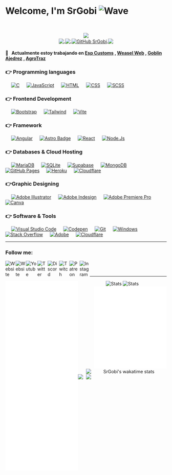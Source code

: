 # Welcome, I'm SrGobi <img src="https://mwcorvettes.com/wp-content/uploads/2019/03/savethewave-300x252.gif" width="46" height="39" alt="Wave">
<br>
<p align="center"> 
  <img align="center" src="https://i.imgur.com/PLLdAVH.png">
  <br />
  <a href="https://youtube.com/c/SrGobi">
    <img align="center" src="https://img.shields.io/youtube/channel/views/UC-ZByejytI9qMtYVMeD22hw?style=social">
  <a/>
  <a href="https://twitter.com/SrgobiY">
    <img align="center" src="https://img.shields.io/twitter/follow/srgobiy?style=social">
  <a/>
  <a href="https://github.com/SrGobi/">
    <img align="center" alt="GitHub SrGobi" src="https://img.shields.io/github/followers/SrGobi?label=follow&style=social">
  <a/>
  <a href="https://github.com/SrGobi/">
    <img align="center" src="https://komarev.com/ghpvc/?username=SrGobi&color=blue">
  <a/>
</p>

#### 💼 &nbsp; Actualmente estoy trabajando en [Esp Customs](https://espcustoms.xyz/) , [Weasel Web](https://weaselweb.es/) , [Goblin Ajedrez](https://goblinajedrez.com/) , [AgroTraz](https://landingagrotraz.weaselweb.es/)
### 👉 Programming languages

<p align="left"> 
  &emsp; 
  <a href="https://www.cprogramming.com/" target="_blank"><img alt="C" src="https://img.shields.io/badge/TypeScript-%232370ED.svg?style=plastic&logo=typescript&logoColor=white"></a>
  &emsp;
  <a href="https://developer.mozilla.org/en-US/docs/Web/JavaScript" target="_blank"> <img alt="JavaScript" src="https://img.shields.io/badge/JavaScript-%23F7DF1E.svg?style=plastic&logo=javascript&logoColor=black"></a>
  &emsp; 
  <a href="https://www.w3.org/html/" target="_blank"> <img alt="HTML" src="https://img.shields.io/badge/HTML5-%23E34F26.svg?style=plastic&logo=html5&logoColor=white"></a>   
  &emsp;
  <a href="https://www.w3schools.com/css/" target="_blank"><img alt="CSS" src="https://img.shields.io/badge/CSS-%231572B6.svg?style=plastic&logo=css3&logoColor=white"></a>
  &emsp;
  <a href="https://www.w3schools.com/sass/" target="_blank"><img alt="SCSS" src="https://img.shields.io/badge/Sass-CC6699?style=plastic&logo=sass&logoColor=white"></a> 
</p>

### 👉 Frontend Development

<p align="left">
  &emsp;
  <a href="https://getbootstrap.com" target="_blank"> <img alt="Bootstrap" src="https://img.shields.io/badge/Bootstrap-6c2cf0.svg?style=plastic&logo=bootstrap&logoColor=white"/></a>
  &emsp;
  <a href="https://tailwindui.com/" target="_blank"> <img alt="Tailwind" src="https://img.shields.io/badge/Tailwind_CSS-00a6f4.svg?style=plastic&logo=tailwind-css&logoColor=white"/></a>
  &emsp;
  <a href="https://vitejs.dev/" target="_blank"> <img alt="Vite" src="https://img.shields.io/badge/Vite-B73BFE.svg?style=plastic&logo=vite&logoColor=FFD62E"/></a>
</p>

### 👉 Framework

<p align="left">
  &emsp;
  <a href="https://www.angular.io/"><img alt="Angular" src="https://img.shields.io/badge/Angular-E90464?style=plastic&logo=angular&logoColor=white"></a>
  &emsp;
   <a href="https://astro.build"><img alt="Astro Badge" src="https://img.shields.io/badge/Astro-0C1222?style=plastic&logo=astro&logoColor=white"></a>
  &emsp;
  <a href="https://react.com"><img alt="React" src="https://img.shields.io/badge/React-20232A?style=plastic&logo=react&logoColor=61DAFB"></a>
  &emsp;
  <a href="https://nodejs.org"><img alt="Node.Js" src="https://img.shields.io/badge/Node.js-43853D?style=plastic&logo=node.js&logoColor=white"></a>
</p>
 
### 👉 Databases & Cloud Hosting

<p align="left">
  &emsp;
  <a href="https://mariadb.org/"><img alt="MariaDB" src="https://img.shields.io/badge/MariaDB-003545?style=plastic&logo=mariadb&logoColor=white"></a>
  &emsp;
  <a href="https://www.sqlite.org/"><img alt="SQLite" src="https://img.shields.io/badge/SQLite-07405E?style=plastic&logo=sqlite&logoColor=white"></a>
  &emsp;
  <a href="https://supabase.com/"><img alt="Supabase" src="https://shields.io/badge/supabase-black?style=plastic&logo=supabase"></a>
  &emsp;
  <a href="https://www.mysql.com/"><img alt="MongoDB" src="https://img.shields.io/badge/-MongoDB-13aa52?style=plastic&logo=mongodb&logoColor=white"></a>
  &emsp;
  <a href="https://www.github.com"><img alt="GitHub Pages" src="https://img.shields.io/badge/GitHub Pages-%23327FC7.svg?style=plastic&llogo=github&logoColor=white"></a>
  &emsp;
  <a href="https://www.heroku.com/"><img alt="Heroku" src="https://img.shields.io/badge/Heroku-%23430098.svg?style=plastic&logo=heroku&logoColor=white"></a>
  &emsp;
  <a href="#"><img alt="Cloudflare" src="https://img.shields.io/badge/Cloudflare R2-ff6633.svg?style=plastic&logo=cloudflare&logoColor=white"></a>
  &emsp;
</p>
 
### 👉Graphic Designing

<p align="left">
  &emsp;
   <a href="https://www.adobe.com/in/products/illustrator.html" target="_blank"> <img alt="Adobe Illustrator" src="https://img.shields.io/badge/Adobe Illustrator-%23FF9A00.svg?style=plastic&logo=adobeillustrator&logoColor=white"/></a> 
  &emsp;
  <a href="https://www.adobe.com/in/products/photoshop.html" target="_blank"> <img alt="Adobe Indesign" src="https://img.shields.io/badge/Adobe Photoshop-%2300f.svg?style=plastic&logo=adobephotoshop&logoColor=white"/></a> 
  &emsp;
  <a href="https://www.adobe.com/in/products/premiere.html" target="_blank"> <img alt="Adobe Premiere Pro" src="https://img.shields.io/badge/Adobe Premiere Pro-%23430098.svg?style=plastic&logo=adobepremierepro&logoColor=white"/></a>
  &emsp;
  <a href="#"><img alt="Canva" src="https://img.shields.io/badge/Canva-%2300C4CC.svg?style=plastic&logo=Canva&logoColor=white"/></a>
 </p>
 
 ### 👉 Software & Tools
 
<p>
  &emsp;
  <a href="#"><img alt="Visual Studio Code" src="https://img.shields.io/badge/Visual Studio Code-0078d7.svg?style=plastic&logo=vs-code&logoColor=white"></a>
  &emsp;
  <a href="#"><img alt="Codepen" src="https://img.shields.io/badge/Codepen-000000.svg?style=plastic&logo=codepen&logoColor=white"></a>
  &emsp;
  <a href="#"><img alt="Git" src="https://img.shields.io/badge/Git-%23F05033.svg?style=plastic&logo=git&logoColor=white"></a>
  &emsp;
  <a href="#"><img alt="Windows" src="https://img.shields.io/badge/Windows-0078d7?style=plastic&logo=windows&logoColor=white"></a>
  &emsp;
  <a href="#"><img alt="Stack Overflow" src="https://img.shields.io/badge/Stack Overflow-FE7A16?style=plastic&logo=stack-overflow&logoColor=white"></a>
  &emsp;
  <a href="#"><img alt="Adobe" src="https://img.shields.io/badge/Adobe-%23FF0000.svg?style=plastic&logo=adobe&logoColor=white"></a>
  &emsp;
  <a href="#"><img alt="Cloudflare" src="https://img.shields.io/badge/Cloudflare-ff6633.svg?style=plastic&logo=cloudflare&logoColor=white"></a>
  &emsp;
</p>

[bot]: https://espcustoms.xyz
[website]: https://srgobi.com
[youtube]: https://youtube.com/c/SrGobi
[twitter]: https://twitter.com/SrgobiY
[discord]: https://discord.gg/cqrN3Eg
[twitch]: https://www.twitch.tv/srgobiy
[patreon]: https://www.patreon.com/espcustoms
[instagram]: https://www.instagram.com/srgobi_oficial/
<hr />

### Follow me:

[<img align="left" alt="Website" width="32px" src="https://api.iconify.design/noto-v1:robot.svg?&height=32" />][bot]
[<img align="left" alt="Website" width="32px" src="https://api.iconify.design/emojione:globe-showing-europe-africa.svg?&height=32" />][website]
[<img align="left" alt="Youtube" width="36px" src="https://api.iconify.design/logos:youtube-icon.svg?&height=36" />][youtube]
[<img align="left" alt="Twitter" width="32px" src="https://api.iconify.design/logos:twitter.svg?&height=32" />][twitter]
[<img align="left" alt="Discord" width="36px" src="https://api.iconify.design/logos:discord-icon.svg?&height=36" />][discord]
[<img align="left" alt="Twitch" width="32px" src="https://api.iconify.design/logos:twitch.svg?&height=32" />][twitch]
[<img align="left" alt="Patreon" width="32px" src="https://api.iconify.design/logos:patreon.svg?&height=32" />][patreon]
[<img align="left" alt="Instagram" width="32px" src="https://raw.githubusercontent.com/rahuldkjain/github-profile-readme-generator/master/src/images/icons/Social/instagram.svg" />][instagram]

<br />
<br />
<hr />

<p align="center">
  <img alt="Stats" src="https://streak-stats.demolab.com?user=SrGobi&theme=transparent&hide_border=true&dates=7F7F7F" />
  <img alt="Stats" src="https://github-readme-stats.vercel.app/api?username=SrGobi&count_private=true&show_icons=true&locale=en&include_all_commits=true&title_color=246bce&text_color=ffffff&bg_color=0d1117&hide_border=true&hide_title=false" />
  <a href="[https://github.com/SrGobi/](https://espcustoms.xyz)">
    <img align="left" width="45%" src="https://github.com/SrGobi/SrGobi/blob/main/metrics-left.svg">
  </a>
  <a href="[https://github.com/SrGobi/](https://espcustoms.xyz)">
    <img align="right" width="45%" src="https://github.com/SrGobi/SrGobi/blob/main/metrics-right.svg">
  </a>
</p>

<br />
<br />

<p align="center">
  <a href="https://srgobi.com/">
    <img align="right" width="50%" alt="SrGobi's wakatime stats" src="https://github-readme-stats.vercel.app/api/wakatime?username=srgobi&layout=compact&show_icons=true&locale=en&title_color=246bce&text_color=ffffff&bg_color=0d1117&include_all_commits=true&hide_border=true&hide_title=false" />
  </a>
  <a href="https://discord.com/users/360881334647914506">
    <img align="right" width="50%" src="https://lanyard.cnrad.dev/api/360881334647914506?hideDiscrim=false&hideStatus=false&hideTimestamp=false">
  </a>
  <img align="left" src="http://invidget.switchblade.xyz/cqrN3Eg?language=es">     
</p>
